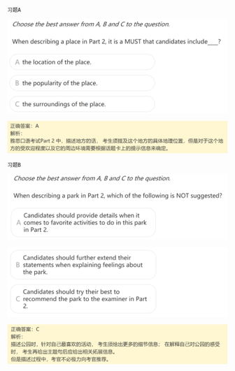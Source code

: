 `习题A`

![image-20240623200147021](assets/6.口语L5-Part-2-Talking-about-Places/image-20240623200147021.png)

![image-20240623200154265](assets/6.口语L5-Part-2-Talking-about-Places/image-20240623200154265.png)

`习题B`

![image-20240623200215411](assets/6.口语L5-Part-2-Talking-about-Places/image-20240623200215411.png)

![image-20240623200222974](assets/6.口语L5-Part-2-Talking-about-Places/image-20240623200222974.png)

![image-20240623200230285](assets/6.口语L5-Part-2-Talking-about-Places/image-20240623200230285.png)